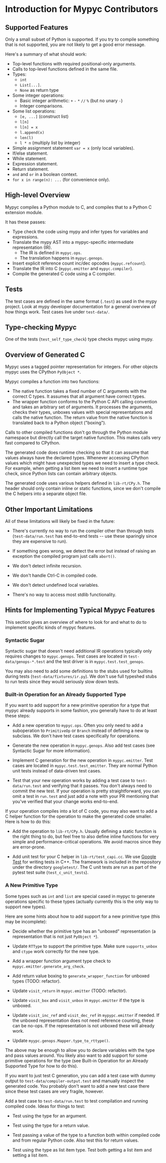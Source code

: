 # Introduction for Mypyc Contributors

## Supported Features

Only a small subset of Python is supported. If you try to compile
something that is not supported, you are not likely to get a good
error message.

Here's a summary of what should work:

* Top-level functions with required positional-only arguments.
* Calls to top-level functions defined in the same file.
* Types:
  * `int`
  * `List[...]`.
  * `None` as return type
* Some integer operations:
  * Basic integer arithmetic: `+` `-` `*` `//` `%` (but no unary `-`)
  * Integer comparisons.
* Some list operations:
  * `[e, ...]` (construct list)
  * `l[n]`
  * `l[n] = x`
  * `l.append(x)`
  * `len(l)`
  * `l * n` (multiply list by integer)
* Simple assignment statement `var = x` (only local variables).
* If/else statement.
* While statement.
* Expression statement.
* Return statement.
* `and` and `or` in a boolean context.
* `for x in range(n): ...` (for convenience only).

## High-level Overview

Mypyc compiles a Python module to C, and compiles that to a Python C
extension module.

It has these passes:

* Type check the code using mypy and infer types for variables and expressions.
* Translate the mypy AST into a mypyc-specific intermediate representation (IR).
  * The IR is defined in `mypyc.ops`.
  * The translation happens in `mypyc.genops`.
* Insert explicit reference count inc/dec opcodes (`mypyc.refcount`).
* Translate the IR into C (`mypyc.emitter` and `mypyc.compiler`).
* Compile the generated C code using a C compiler.

## Tests

The test cases are defined in the same format (`.test`) as used in the
mypy project. Look at mypy developer documentation for a general
overview of how things work.  Test cases live under `test-data/`.

## Type-checking Mypyc

One of the tests (`test_self_type_check`) type checks mypyc using mypy.

## Overview of Generated C

Mypyc uses a tagged pointer representation for integers. For other
objects mypyc uses the CPython `PyObject *`.

Mypyc compiles a function into two functions:

* The native function takes a fixed number of C arguments with the
  correct C types. It assumes that all argument have correct types.
* The wrapper function conforms to the Python C API calling convention
  and takes an arbitrary set of arguments. It processes the arguments,
  checks their types, unboxes values with special representations and
  calls the native function. The return value from the native function
  is translated back to a Python object ("boxing").

Calls to other compiled functions don't go through the Python module
namespace but directly call the target native function. This makes
calls very fast compared to CPython.

The generated code does runtime checking so that it can assume that
values always have the declared types. Whenever accessing CPython
values which might have unexpected types we need to insert a type
check. For example, when getting a list item we need to insert a
runtime type check, since Python lists can contain arbitrary objects.

The generated code uses various helpers defined in `lib-rt/CPy.h`.
The header should only contain inline or static functions, since
we don't compile the C helpers into a separate object file.

## Other Important Limitations

All of these limitations will likely be fixed in the future:

* There's currently no way to run the compiler other than through
  tests (`test-data/run.test` has end-to-end tests -- use these
  sparingly since they are expensive to run).

* If something goes wrong, we detect the error but instead of
  raising an exception the compiled program just calls `abort()`.

* We don't detect infinite recursion.

* We don't handle Ctrl-C in compiled code.

* We don't detect undefined local variables.

* There's no way to access most stdlib functionality.

## Hints for Implementing Typical Mypyc Features

This section gives an overview of where to look for and
what to do to implement specific kinds of mypyc features.

### Syntactic Sugar

Syntactic sugar that doesn't need additional IR operations typically
only requires changes to `mypyc.genops`. Test cases are located in
`test-data/genops-*.test` and the test driver is in
`mypyc.test.test_genops`.

You may also need to add some definitions to the stubs used for
builtins during tests (`test-data/fixtures/ir.py`). We don't use full
typeshed stubs to run tests since they would seriously slow down
tests.

### Built-in Operation for an Already Supported Type

If you want to add support for a new primitive operation for
a type that mypyc already supports in some fashion, you generally
have to do at least these steps:

* Add a new operation to `mypyc.ops`. Often you only need to add a
  suboperation to `PrimitiveOp` or `Branch` instead of defining a new
  `Op` subclass. We don't have test cases specifically for operations.

* Generate the new operation in `mypyc.genops`. Also add test cases
  (see Syntactic Sugar for more information).

* Implement C generation for the new operation in
  `mypyc.emitter`. Test cases are located in
  `mypyc.test.test_emitter`. They are normal Python unit tests instead
  of data-driven test cases.

* Test that your new operation works by adding a test case to
  `test-data/run.test` and verifying that it passes. You don't always
  need to commit the new test. If your operation is pretty
  straightforward, you can omit a test in `run.test` and just add a
  note with your PR mentioning that you've verified that your change
  works end-to-end.

If your operation compiles into a lot of C code, you may also want to
add a C helper function for the operation to make the generated code
smaller. Here is how to do this:

* Add the operation to `lib-rt/CPy.h`. Usually defining a static
  function is the right thing to do, but feel free to also define
  inline functions for very simple and performance-critical
  operations. We avoid macros since they are error-prone.

* Add unit test for your C helper in `lib-rt/test_capi.cc`. We use
  [Google Test](https://github.com/google/googletest) for writing
  tests in C++. The framework is included in the repository under the
  directory `googletest/`. The C unit tests are run as part of the
  pytest test suite (`test_c_unit_tests`).

### A New Primitive Type

Some types such as `int` and `list` are special cased in mypyc to
generate operations specific to these types (actually currently this
is the only way to support new types).

Here are some hints about how to add support for a new primitive type
(this may be incomplete):

* Decide whether the primitive type has an "unboxed" representation
  (a representation that is not just `PyObject *`).

* Update `RTType` to support the primitive type. Make sure
  `supports_unbox` and `ctype` work correctly for the new type.

* Add a wrapper function argument type check to
  `mypyc.emitter.generate_arg_check`.

* Add return value boxing to `generate_wrapper_function` for unboxed
  types (TODO: refactor).

* Update `visit_return` in `mypyc.emitter` (TODO: refactor).

* Update `visit_box` and `visit_unbox` in `mypyc.emitter` if the type
  is unboxed.

* Update `visit_inc_ref` and `visit_dec_ref` in `mypypc.emitter` if
  needed. If the unboxed representation does not need reference
  counting, these can be no-ops. If the representation is not unboxed
  these will already work.

* Update `myypc.genops.Mapper.type_to_rttype()`.

The above may be enough to allow you to declare variables with the
type and pass values around. You likely also want to add support for
some primitive operations for the type (see Built-in Operation for an
Already Supported Type for how to do this).

If you want to just test C generation, you can add a test case with
dummy output to `test-data/compiler-output.test` and manually inspect
the generated code. You probably don't want to add a new test case
there since these test cases are very fragile, however.

Add a test case to `test-data/run.test` to test compilation and
running compiled code. Ideas for things to test:

* Test using the type for an argument.

* Test using the type for a return value.

* Test passing a value of the type to a function both within
  compiled code and from regular Python code. Also test this
  for return values.

* Test using the type as list item type. Test both getting a list item
  and setting a list item.
